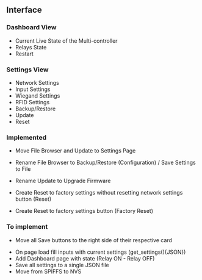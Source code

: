 ## Interface

### Dashboard View

- Current Live State of the Multi-controller
- Relays State
- Restart

### Settings View

- Network Settings
- Input Settings
- Wiegand Settings
- RFID Settings
- Backup/Restore
- Update
- Reset

### Implemented

- Move File Browser and Update to Settings Page

- Rename File Browser to Backup/Restore (Configuration) / Save Settings to File
- Rename Update to Upgrade Firmware

- Create Reset to factory settings without resetting network settings button (Reset)
- Create Reset to factory settings button (Factory Reset)

### To implement

- Move all Save buttons to the right side of their respective card

* On page load fill inputs with current settings (get_settings(){JSON})
* Add Dashboard page with state (Relay ON - Relay OFF)
* Save all settings to a single JSON file
* Move from SPIFFS to NVS

